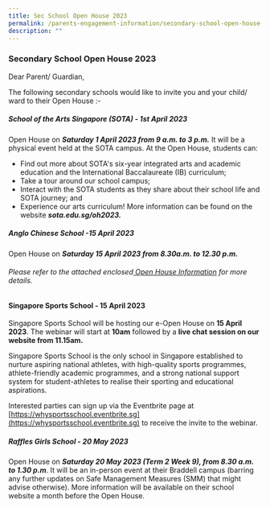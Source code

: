 ```yaml
---
title: Sec School Open House 2023
permalink: /parents-engagement-information/secondary-school-open-house-2023/
description: ""
---
```

### Secondary School Open House 2023

Dear Parent/ Guardian,

The following secondary schools would like to invite you and your child/ ward to their Open House :-

##### **School of the Arts Singapore (SOTA) - 1st April 2023**
Open House on ***Saturday 1 April 2023 from 9 a.m. to 3  p.m.***
It will be a physical event held at the SOTA campus. At the Open House, students can:
* Find out more about SOTA's six-year integrated arts and academic education and the International Baccalaureate (IB) curriculum;
* Take a tour around our school campus;
* Interact with the SOTA students as they share about their school life and SOTA journey; and
* Experience our arts curriculum!
More information can be found on the website ***sota.edu.sg/oh2023.***

##### **Anglo Chinese School -15 April 2023**
Open House on ***Saturday 15 April 2023 from  8.30a.m. to 12.30  p.m.***
 ###### Please refer to the attached enclosed[ Open House Information](/files/ACS(I)%202023%20Open%20House%20Invitation.pdf) for more details.
 
 #### **Singapore Sports School - 15 April 2023**
 
Singapore Sports School will be hosting our e-Open House on **15 April 2023**. The webinar will start at **10am** followed by a **live chat session on our website from 11.15am.**     

Singapore Sports School is the only school in Singapore established to nurture aspiring national athletes, with high-quality sports programmes, athlete-friendly academic programmes, and a strong national support system for student-athletes to realise their sporting and educational aspirations. 

Interested parties can sign up via the Eventbrite page at [https://whysportsschool.eventbrite.sg](https://whysportsschool.eventbrite.sg) to receive the invite to the webinar.


##### **Raffles Girls School - 20 May 2023** 
Open House on ***Saturday 20 May 2023 (Term 2 Week 9), from 8.30 a.m. to 1.30 p.m***. 
It will be an in-person event at their Braddell campus (barring any further updates on Safe Management Measures (SMM) that might advise otherwise). 
More information will be available on their school website a month before the Open House.